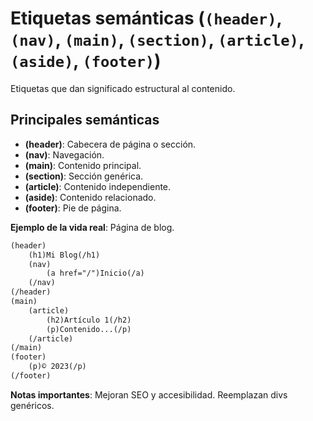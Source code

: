 # Etiquetas semánticas (`(header)`, `(nav)`, `(main)`, `(section)`, `(article)`, `(aside)`, `(footer)`)

Etiquetas que dan significado estructural al contenido.

## Principales semánticas

- **(header)**: Cabecera de página o sección.
- **(nav)**: Navegación.
- **(main)**: Contenido principal.
- **(section)**: Sección genérica.
- **(article)**: Contenido independiente.
- **(aside)**: Contenido relacionado.
- **(footer)**: Pie de página.

**Ejemplo de la vida real**: Página de blog.

```html
(header)
    (h1)Mi Blog(/h1)
    (nav)
        (a href="/")Inicio(/a)
    (/nav)
(/header)
(main)
    (article)
        (h2)Artículo 1(/h2)
        (p)Contenido...(/p)
    (/article)
(/main)
(footer)
    (p)© 2023(/p)
(/footer)
```

**Notas importantes**: Mejoran SEO y accesibilidad. Reemplazan divs genéricos.